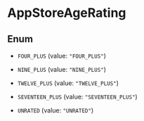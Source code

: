 

# AppStoreAgeRating

## Enum


* `FOUR_PLUS` (value: `"FOUR_PLUS"`)

* `NINE_PLUS` (value: `"NINE_PLUS"`)

* `TWELVE_PLUS` (value: `"TWELVE_PLUS"`)

* `SEVENTEEN_PLUS` (value: `"SEVENTEEN_PLUS"`)

* `UNRATED` (value: `"UNRATED"`)



